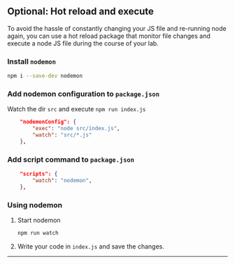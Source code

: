 ## Optional: Hot reload and execute

To avoid the hassle of constantly changing your JS file and re-running node again, you can use a hot reload package that monitor file changes and execute a node JS file during the course of your lab.

### Install `nodemon`

```sh
npm i --save-dev nodemon
```

### Add nodemon configuration to `package.json`

Watch the dir `src` and execute `npm run index.js`

```package.json
    "nodemonConfig": {
        "exec": "node src/index.js",
        "watch": "src/*.js"
    },
```

### Add script command to `package.json`

```package.json
    "scripts": {
        "watch": "nodemon",
    },
```

### Using nodemon

1. Start nodemon

    ```sh
    npm run watch
    ```

2. Write your code in `index.js` and save the changes.

---